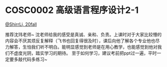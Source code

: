 
# COSC0002 高级语言程序设计2-1

[@ShirrLi, 20fall](https://github.com/ShirrLi)

推荐沈玮老师~
沈老师给我的感受是真诚、亲和、负责。上课时对于大家比较懵的内容会不厌其烦反复解释（飞书也回复得很及时），课后向他了解各个专业他也尽力解答，生怕我们听不明白。能明显感觉到老师是在用心教学，也能感觉到他对我们不虚度光阴，踏实学习的期待。
至于如何学习，建议考前把ppt过一遍，平时一定要多敲代码多练习~